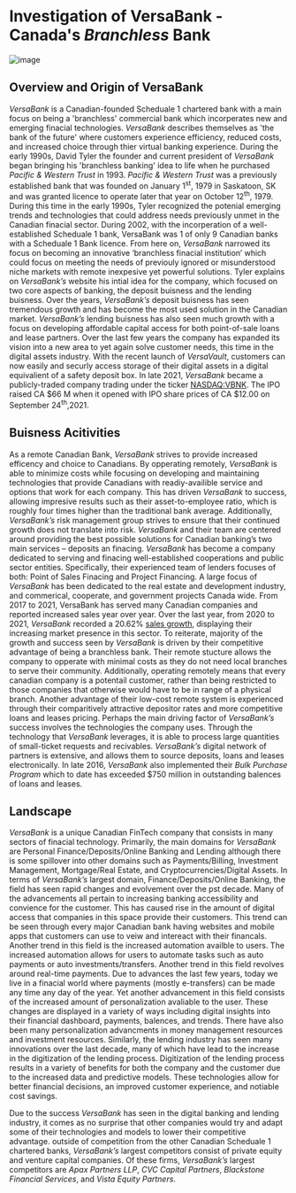 # Investigation of VersaBank - Canada's *Branchless* Bank
![image](https://user-images.githubusercontent.com/97655096/155903306-274c2623-9b34-4ceb-b076-8352861010e4.jpeg)

## Overview and Origin of VersaBank 
*VersaBank* is a Canadian-founded Scheduale 1 chartered bank with a main focus on being a 'branchless' commercial bank which incorperates new and emerging finacial technologies. *VersaBank* describes themselves as 'the bank of the future' where customers experience efficiency, reduced costs, and increased choice through thier virtual banking experience. During the early 1990s, David Tyler the founder and current president of *VersaBank* began bringing his 'branchless banking' idea to life when he purchased *Pacific & Western Trust* in 1993.  *Pacific & Western Trust* was a previously established bank that was founded on January 1<sup>st</sup>, 1979 in Saskatoon, SK and was granted licence to operate later that year on October 12<sup>th</sup>, 1979. During this time in the early 1990s, Tyler recognized the potenial emerging trends and technologies that could address needs previously unmet in the Canadian finacial sector. During 2002, with the incorperation of a well-established Scheduale 1 bank, VersaBank was 1 of only 9 Canadian banks with a Scheduale 1 Bank licence. From here on, *VersaBank* narrowed its focus on becoming an innovative ‘branchless finacial institution’ which could focus on meeting the needs of previouly ignored or misunderstood niche markets with remote inexpesive yet powerful solutions. Tyler explains on *VersaBank’s* website his intial idea for the company, which focused on two core aspects of banking, the deposit buisness and the lending buisness. Over the years, *VersaBank’s* deposit buisness has seen tremendous growth and has become the most used solution in the Canadian market. *VersaBank’s* lending buisness has also seen much growth with a focus on developing affordable capital access for both point-of-sale loans and lease partners. Over the last few years the company has expanded its vision into a new area to yet again solve customer needs, this time in the digital assets industry. With the recent launch of *VersaVault*, customers can now easily and securly access storage of their digital assets in a digital equivalient of a safety deposit box. In late 2021, *VersaBank* became a publicly-traded company trading under the ticker [NASDAQ:VBNK](https://www.nasdaq.com/market-activity/stocks/vbnk/real-time). The IPO raised CA $66 M when it opened with IPO share prices of CA $12.00 on September 24<sup>th</sup>,2021.  

## Buisness Acitivities 
As a remote Canadian Bank, *VersaBank* strives to provide increased efficency and choice to Canadians. By opperating remotely, *VersaBank* is able to minimize costs while focusing on developing and maintaining technologies that provide Canadians with readiy-availible service and options that work for each company. This has driven *VersaBank* to success, allowing impresive results such as their asset-to-employee ratio, which is roughly four times higher than the traditional bank average. Additionally, *VersaBank’s* risk management group strives to ensure that their continued growth does not translate into risk. *VersaBank* and their team are centered around providing the best possible solutions for Canadian banking’s two main services – deposits an finacing. *VersaBank* has become a company dedicated to serving and finacing well-established cooperations and public sector entities. Specifically, their experienced team of lenders focuses of both: Point of Sales Finacing and Project Financing. A large focus of *VersaBank* has been dedicated to the real estate and development industry, and commerical, cooperate, and government projects Canada wide. From 2017 to 2021, VersaBank has served many Canadian companies and reported increased sales year over year. Over the last year, from 2020 to 2021, *VersaBank* recorded a 20.62% [sales growth](https://www.dnb.com/business-directory/company-profiles.versabank.9e0aee52c866f6417b7df9aed64c7881.html), displaying their increasing market presence in this sector. To reiterate, majority of the growth and success seen by *VersaBank* is driven by their competitive advantage of being a branchless bank. Their remote stucture allows the company to opperate with minimal costs as they do not need local branches to serve their community. Additionally, operating remotely means that every canadian company is a potentail customer, rather than being restricted to those companies that otherwise would have to be in range of a physical branch. Another advantage of their low-cost remote system is experienced through their comparitively attractive depositor rates and more competitive loans and leases pricing. Perhaps the main driving factor of *VersaBank’s* success involves the technologies the company uses. Through the technology that *VersaBank* leverages, it is able to process large quantities of small-ticket requests and recivables. *VersaBank’s* digital network of partners is extensive, and allows them to source deposits, loans and leases electronically. In late 2016, *VersaBank* also implemented their *Bulk Purchase Program* which to date has exceeded $750 million in outstanding balences of loans and leases.

## Landscape 
*VersaBank* is a unique Canadian FinTech company that consists in many sectors of finacial technology. Primarily, the main domains for *VersaBank* are Personal Finance/Deposits/Online Banking and Lending although there is some spillover into other domains such as Payments/Billing, Investment Management, Mortgage/Real Estate, and Cryptocurrencies/Digital Assets. In terms of *VersaBank’s* largest domain, Finance/Deposits/Online Banking, the field has seen rapid changes and evolvement over the pst decade. Many of the advancements all pertain to increasing banking accessibility and convience for the customer. This has caused rise in the amount of digital access that companies in this space provide their customers. This trend can be seen through every major Canadian bank having websites and mobile apps that customers can use to veiw and intereact with their financals. Another trend in this field is the increased automation availble to users. The increased automation allows for users to automate tasks such as auto payments or auto investments/transfers. Another trend in this field revolves around real-time payments. Due to advances the last few years, today we live in a finacial world where payments (mostly e-transfers) can be made any time any day of the year. Yet another advancement in this field consists of the increased amount of personalization avaliable to the user. These changes are displayed in a variety of ways including digital insights into their financial dashboard, payments, balences, and trends. There have also been many personalization advancments in money management resources and investment resources. Similarly, the lending industry has seen many innovations over the last decade, many of which have lead to the increase in the digitization of the lending process. Digitization of the lending process results in a variety of benefits for both the company and the customer due to the increased data and predictive models. These technologies allow for better financial decisions, an improved customer experience, and notiable cost savings.

Due to the success *VersaBank* has seen in the digital banking and lending industry, it comes as no surprise that other companies would try and adapt some of their technologies and models to lower their competitive advantage. outside of competition from the other Canadian Scheduale 1 chartered banks, *VersaBank’s* largest competitors consist of private equity and venture capital companies. Of these firms, *VersaBank’s* largest competitors are *Apax Partners LLP*, *CVC Capital Partners*, *Blackstone Financial Services*, and *Vista Equity Partners*. 
